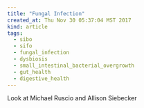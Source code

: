 ```yaml
---
title: "Fungal Infection"
created_at: Thu Nov 30 05:37:04 MST 2017
kind: article
tags:
  - sibo
  - sifo
  - fungal_infection
  - dysbiosis
  - small_intestinal_bacterial_overgrowth
  - gut_health
  - digestive_health
---
```


Look at Michael Ruscio and Allison Siebecker

<!--
html boilerplate
<a href="" target="_blank"></a>
<a name=""></a>
<img src="" width="400px">
<ul>
  <li></li>
</ul>
<pre>
</pre>
<p style="margin-bottom: 2em;"></p>
<hr style="border: 0; height: 3px; background: #333; background-image: linear-gradient(to right, #ccc, #333, #ccc);">
<pre><code>
</code></pre>
<math xmlns='http://www.w3.org/1998/Math/MathML' display='block'>
</math>
-->
